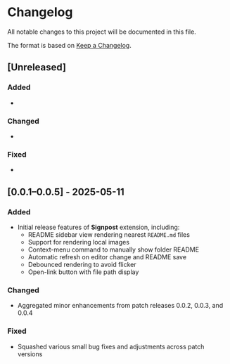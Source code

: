 # Changelog

All notable changes to this project will be documented in this file.

The format is based on [Keep a Changelog](https://keepachangelog.com/en/1.0.0/).

## [Unreleased]

### Added

-

### Changed

-

### Fixed

-

## [0.0.1–0.0.5] - 2025-05-11

### Added

- Initial release features of **Signpost** extension, including:
  - README sidebar view rendering nearest `README.md` files
  - Support for rendering local images
  - Context-menu command to manually show folder README
  - Automatic refresh on editor change and README save
  - Debounced rendering to avoid flicker
  - Open-link button with file path display

### Changed

- Aggregated minor enhancements from patch releases 0.0.2, 0.0.3, and 0.0.4

### Fixed

- Squashed various small bug fixes and adjustments across patch versions
